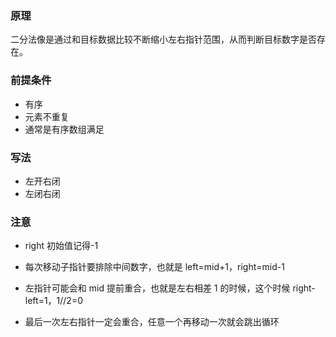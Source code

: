 ### 原理

二分法像是通过和目标数据比较不断缩小左右指针范围，从而判断目标数字是否存在。

### 前提条件

- 有序
- 元素不重复
- 通常是有序数组满足

### 写法

- 左开右闭
- 左闭右闭

### 注意

- right 初始值记得-1

- 每次移动子指针要排除中间数字，也就是 left=mid+1，right=mid-1
- 左指针可能会和 mid 提前重合，也就是左右相差 1 的时候，这个时候 right-left=1，1//2=0
- 最后一次左右指针一定会重合，任意一个再移动一次就会跳出循环
